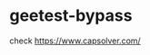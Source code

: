 # geetest-bypass
check https://www.capsolver.com/ 





















                                                                                                                                                                                                         